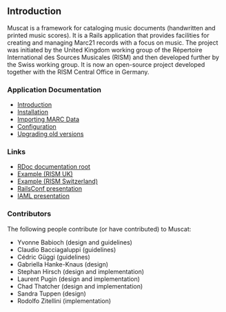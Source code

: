 ## Introduction

Muscat is a framework for cataloging music documents (handwritten and printed music scores). It is a Rails application that provides facilities for creating and managing Marc21 records with a focus on music. The project was initiated by the United Kingdom working group of the Répertoire International des Sources Musicales (RISM) and then developed further by the Swiss working group. It is now an open-source project developed together with the RISM Central Office in Germany.

### Application Documentation

* [Introduction](http://rdoc.info/github/rism-ch/muscat/master/file/1-%20INTRODUCTION.rdoc)
* [Installation](http://rdoc.info/github/rism-ch/muscat/master/file/2-%20INSTALL.rdoc)
* [Importing MARC Data](http://rdoc.info/github/rism-ch/muscat/master/file/3-%20IMPORT.rdoc)
* [Configuration](http://rdoc.info/github/rism-ch/muscat/master/file/4-%20CONFIG.rdoc)
* [Upgrading old versions](http://rdoc.info/github/rism-ch/muscat/master/file/5-%20UPGRADE.rdoc)

### Links

* [RDoc documentation root](http://rdoc.info/github/rism-ch/muscat/)
* [Example (RISM UK)](http://www.rism.org.uk)
* [Example (RISM Switzerland)](http://www.rism-ch.org)
* [RailsConf presentation](http://docs.rism-ch.org/thatcher2007railsconf.pdf)
* [IAML presentation](http://docs.rism-ch.org/pugin2009iaml.pdf)

### Contributors

The following people contribute (or have contributed) to Muscat:

 * Yvonne Babioch (design and guidelines)
 * Claudio Bacciagaluppi (guidelines)
 * Cédric Güggi (guidelines)
 * Gabriella Hanke-Knaus (design)
 * Stephan Hirsch (design and implementation)
 * Laurent Pugin (design and implementation)
 * Chad Thatcher (design and implementation)
 * Sandra Tuppen (design)
 * Rodolfo Zitellini (implementation)
